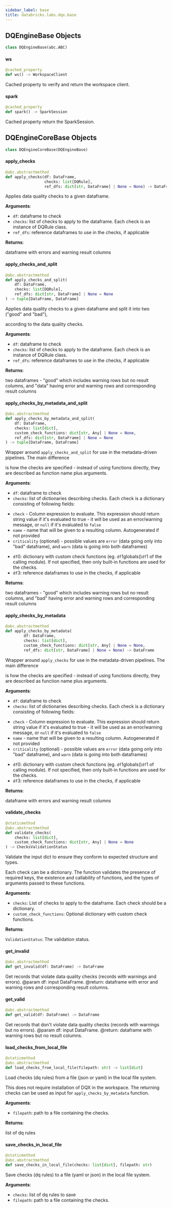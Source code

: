 ```yaml
---
sidebar_label: base
title: databricks.labs.dqx.base
---
```


## DQEngineBase Objects

```python
class DQEngineBase(abc.ABC)
```

#### ws

```python
@cached_property
def ws() -> WorkspaceClient
```

Cached property to verify and return the workspace client.

#### spark

```python
@cached_property
def spark() -> SparkSession
```

Cached property return the SparkSession.

## DQEngineCoreBase Objects

```python
class DQEngineCoreBase(DQEngineBase)
```

#### apply\_checks

```python
@abc.abstractmethod
def apply_checks(df: DataFrame,
                 checks: list[DQRule],
                 ref_dfs: dict[str, DataFrame] | None = None) -> DataFrame
```

Applies data quality checks to a given dataframe.

**Arguments**:

- `df`: dataframe to check
- `checks`: list of checks to apply to the dataframe. Each check is an instance of DQRule class.
- `ref_dfs`: reference dataframes to use in the checks, if applicable

**Returns**:

dataframe with errors and warning result columns

#### apply\_checks\_and\_split

```python
@abc.abstractmethod
def apply_checks_and_split(
    df: DataFrame,
    checks: list[DQRule],
    ref_dfs: dict[str, DataFrame] | None = None
) -> tuple[DataFrame, DataFrame]
```

Applies data quality checks to a given dataframe and split it into two (&quot;good&quot; and &quot;bad&quot;),

according to the data quality checks.

**Arguments**:

- `df`: dataframe to check
- `checks`: list of checks to apply to the dataframe. Each check is an instance of DQRule class.
- `ref_dfs`: reference dataframes to use in the checks, if applicable

**Returns**:

two dataframes - &quot;good&quot; which includes warning rows but no result columns, and &quot;data&quot; having
error and warning rows and corresponding result columns

#### apply\_checks\_by\_metadata\_and\_split

```python
@abc.abstractmethod
def apply_checks_by_metadata_and_split(
    df: DataFrame,
    checks: list[dict],
    custom_check_functions: dict[str, Any] | None = None,
    ref_dfs: dict[str, DataFrame] | None = None
) -> tuple[DataFrame, DataFrame]
```

Wrapper around `apply_checks_and_split` for use in the metadata-driven pipelines. The main difference

is how the checks are specified - instead of using functions directly, they are described as function name plus
arguments.

**Arguments**:

- `df`: dataframe to check
- `checks`: list of dictionaries describing checks. Each check is a dictionary consisting of following fields:
* `check` - Column expression to evaluate. This expression should return string value if it&#x27;s evaluated to true -
it will be used as an error/warning message, or `null` if it&#x27;s evaluated to `false`
* `name` - name that will be given to a resulting column. Autogenerated if not provided
* `criticality` (optional) - possible values are `error` (data going only into &quot;bad&quot; dataframe),
and `warn` (data is going into both dataframes)
- `df`0: dictionary with custom check functions (eg. `df`1globals()`df`1 of the calling module).
If not specified, then only built-in functions are used for the checks.
- `df`3: reference dataframes to use in the checks, if applicable

**Returns**:

two dataframes - &quot;good&quot; which includes warning rows but no result columns, and &quot;bad&quot; having
error and warning rows and corresponding result columns

#### apply\_checks\_by\_metadata

```python
@abc.abstractmethod
def apply_checks_by_metadata(
        df: DataFrame,
        checks: list[dict],
        custom_check_functions: dict[str, Any] | None = None,
        ref_dfs: dict[str, DataFrame] | None = None) -> DataFrame
```

Wrapper around `apply_checks` for use in the metadata-driven pipelines. The main difference

is how the checks are specified - instead of using functions directly, they are described as function name plus
arguments.

**Arguments**:

- `df`: dataframe to check
- `checks`: list of dictionaries describing checks. Each check is a dictionary consisting of following fields:
* `check` - Column expression to evaluate. This expression should return string value if it&#x27;s evaluated to true -
it will be used as an error/warning message, or `null` if it&#x27;s evaluated to `false`
* `name` - name that will be given to a resulting column. Autogenerated if not provided
* `criticality` (optional) - possible values are `error` (data going only into &quot;bad&quot; dataframe),
and `warn` (data is going into both dataframes)
- `df`0: dictionary with custom check functions (eg. `df`1globals()`df`1 of calling module).
If not specified, then only built-in functions are used for the checks.
- `df`3: reference dataframes to use in the checks, if applicable

**Returns**:

dataframe with errors and warning result columns

#### validate\_checks

```python
@staticmethod
@abc.abstractmethod
def validate_checks(
    checks: list[dict],
    custom_check_functions: dict[str, Any] | None = None
) -> ChecksValidationStatus
```

Validate the input dict to ensure they conform to expected structure and types.

Each check can be a dictionary. The function validates
the presence of required keys, the existence and callability of functions, and the types
of arguments passed to these functions.

**Arguments**:

- `checks`: List of checks to apply to the dataframe. Each check should be a dictionary.
- `custom_check_functions`: Optional dictionary with custom check functions.

**Returns**:

`ValidationStatus`: The validation status.

#### get\_invalid

```python
@abc.abstractmethod
def get_invalid(df: DataFrame) -> DataFrame
```

Get records that violate data quality checks (records with warnings and errors).
@param df: input DataFrame.
@return: dataframe with error and warning rows and corresponding result columns.

#### get\_valid

```python
@abc.abstractmethod
def get_valid(df: DataFrame) -> DataFrame
```

Get records that don&#x27;t violate data quality checks (records with warnings but no errors).
@param df: input DataFrame.
@return: dataframe with warning rows but no result columns.

#### load\_checks\_from\_local\_file

```python
@staticmethod
@abc.abstractmethod
def load_checks_from_local_file(filepath: str) -> list[dict]
```

Load checks (dq rules) from a file (json or yaml) in the local file system.

This does not require installation of DQX in the workspace.
The returning checks can be used as input for `apply_checks_by_metadata` function.

**Arguments**:

- `filepath`: path to a file containing the checks.

**Returns**:

list of dq rules

#### save\_checks\_in\_local\_file

```python
@staticmethod
@abc.abstractmethod
def save_checks_in_local_file(checks: list[dict], filepath: str)
```

Save checks (dq rules) to a file (yaml or json) in the local file system.

**Arguments**:

- `checks`: list of dq rules to save
- `filepath`: path to a file containing the checks.

